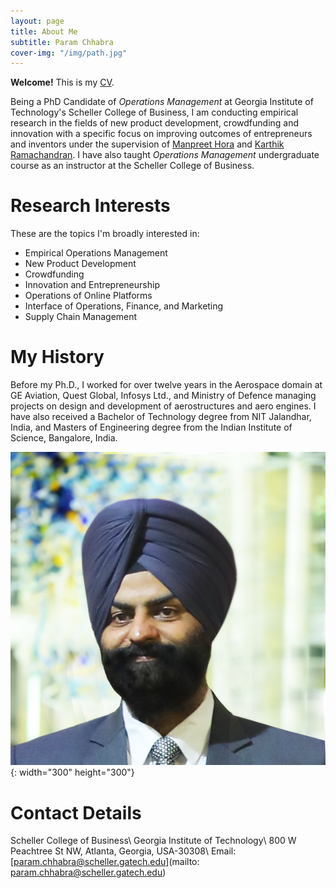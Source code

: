 ```yaml
---
layout: page
title: About Me
subtitle: Param Chhabra
cover-img: "/img/path.jpg"
---
```


**Welcome!**  This is my [CV](https://drive.google.com/file/d/1Fu2OzbBZbp10vbxTjxKYcSF-b2y0LDkd/view?usp=sharing).

Being a PhD Candidate of *Operations Management* at Georgia Institute of Technology's Scheller College of Business, I am conducting empirical research in the fields of new product development, crowdfunding and innovation with a specific focus on improving outcomes of entrepreneurs and inventors under the supervision of [Manpreet Hora](https://www.scheller.gatech.edu/directory/faculty/hora/index.html) and [Karthik Ramachandran](https://www.scheller.gatech.edu/directory/faculty/ramachandran/index.html). I have also taught *Operations Management* undergraduate course as an instructor at the Scheller College of Business.

# Research Interests

These are the topics I'm broadly interested in: 
* Empirical Operations Management   
* New Product Development
* Crowdfunding                       
* Innovation and Entrepreneurship
* Operations of Online Platforms      
* Interface of Operations, Finance, and Marketing     
* Supply Chain Management

# My History

Before my Ph.D., I worked for over twelve years in the Aerospace domain at GE Aviation, Quest Global, Infosys Ltd., and Ministry of Defence managing projects on design and development of aerostructures and aero engines. I have also received a Bachelor of Technology degree from NIT Jalandhar, India, and Masters of Engineering degree from the Indian Institute of Science, Bangalore, India.

![Param](img/squaremug.png){: width="300" height="300"}

# Contact Details

Scheller College of Business\\
Georgia Institute of Technology\\
800 W Peachtree St NW, Atlanta, Georgia, USA-30308\\
Email: [param.chhabra@scheller.gatech.edu](mailto: param.chhabra@scheller.gatech.edu)
